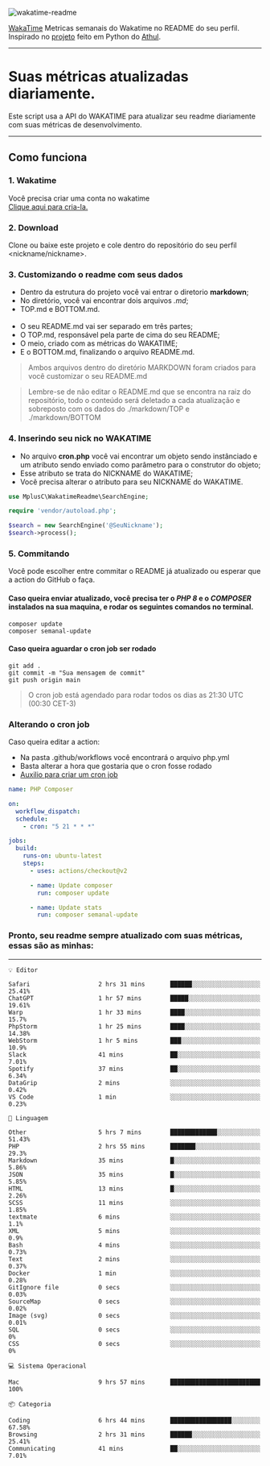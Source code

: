 ![wakatime-readme](https://socialify.git.ci/bymatheus/wakatime-readme/image?description=1&descriptionEditable=M%C3%A9tricas%20semanais%20do%20Wakatime%20no%20seu%20README%20de%20perfil.&font=KoHo&forks=1&language=1&owner=1&pattern=Signal&stargazers=1&theme=Dark)

[WakaTime](https://wakatime.com) Metricas semanais do Wakatime no README do seu perfil. <br>
Inspirado no [projeto](https://github.com/athul/waka-readme) feito em Python do [Athul](https://github.com/athul).
___

# Suas métricas atualizadas diariamente.
Este script usa a API do WAKATIME para atualizar seu readme diariamente com suas métricas de desenvolvimento.

___

## Como funciona

### 1. Wakatime
Você precisa criar uma conta no wakatime <br>
[Clique aqui para cria-la.](https://wakatime.com) 

### 2. Download
Clone ou baixe este projeto e cole dentro do repositório do seu perfil <nickname/nickname>.

### 3. Customizando o readme com seus dados
- Dentro da estrutura do projeto você vai entrar o diretorio **markdown**;  
- No diretório, você vai encontrar dois arquivos *.md*;
- TOP.md e BOTTOM.md.
<br><br>
- O seu README.md vai ser separado em três partes; 
- O TOP.md, responsável pela parte de cima do seu README;
- O meio, criado com as métricas do WAKATIME;
- E o BOTTOM.md, finalizando o arquivo README.md.<br>

> Ambos arquivos dentro do diretório MARKDOWN foram criados para você customizar o seu README.md

> Lembre-se de não editar o README.md que se encontra na raiz do repositório, todo o conteúdo será deletado a cada atualização e sobreposto com os dados do ./markdown/TOP e ./markdown/BOTTOM

### 4. Inserindo seu nick no WAKATIME
- No arquivo **cron.php** você vai encontrar um objeto sendo instânciado e um atributo sendo enviado como parâmetro para o construtor do objeto;
- Esse atributo se trata do NICKNAME do WAKATIME;
- Você precisa alterar o atributo para seu NICKNAME do WAKATIME.

```php
use MplusC\WakatimeReadme\SearchEngine;

require 'vendor/autoload.php';

$search = new SearchEngine('@SeuNickname');
$search->process();
```

### 5. Commitando
Você pode escolher entre commitar o README já atualizado ou esperar que a action do GitHub o faça. <br>

#### Caso queira enviar atualizado, você precisa ter o *PHP 8* e o *COMPOSER* instalados na sua maquina, e rodar os seguintes comandos no terminal.
```composer
composer update
composer semanal-update 
```

#### Caso queira aguardar o cron job ser rodado 
```git 
git add .
git commit -m "Sua mensagem de commit"
git push origin main
```

>O cron job está agendado para rodar todos os dias as 21:30 UTC (00:30 CET-3) 

### Alterando o cron job
Caso queira editar a action:

- Na pasta .github/workflows você encontrará o arquivo php.yml
- Basta alterar a hora que gostaria que o cron fosse rodado
- [Auxilio para criar um cron job](https://crontab.guru)

```yml
name: PHP Composer

on:
  workflow_dispatch:
  schedule:
    - cron: "5 21 * * *"

jobs:
  build:
    runs-on: ubuntu-latest
    steps:
      - uses: actions/checkout@v2

      - name: Update composer
        run: composer update

      - name: Update stats
        run: composer semanal-update
```

### Pronto, seu readme sempre atualizado com suas métricas, essas são as minhas:

___
```text
💡 Editor

Safari                   2 hrs 31 mins       ██████░░░░░░░░░░░░░░░░░░░     25.41%
ChatGPT                  1 hr 57 mins        █████░░░░░░░░░░░░░░░░░░░░     19.61%
Warp                     1 hr 33 mins        ████░░░░░░░░░░░░░░░░░░░░░      15.7%
PhpStorm                 1 hr 25 mins        ████░░░░░░░░░░░░░░░░░░░░░     14.38%
WebStorm                 1 hr 5 mins         ███░░░░░░░░░░░░░░░░░░░░░░      10.9%
Slack                    41 mins             ██░░░░░░░░░░░░░░░░░░░░░░░      7.01%
Spotify                  37 mins             ██░░░░░░░░░░░░░░░░░░░░░░░      6.34%
DataGrip                 2 mins              ░░░░░░░░░░░░░░░░░░░░░░░░░      0.42%
VS Code                  1 min               ░░░░░░░░░░░░░░░░░░░░░░░░░      0.23%
```
```text
💬 Linguagem

Other                    5 hrs 7 mins        █████████████░░░░░░░░░░░░     51.43%
PHP                      2 hrs 55 mins       ███████░░░░░░░░░░░░░░░░░░      29.3%
Markdown                 35 mins             █░░░░░░░░░░░░░░░░░░░░░░░░      5.86%
JSON                     35 mins             █░░░░░░░░░░░░░░░░░░░░░░░░      5.85%
HTML                     13 mins             █░░░░░░░░░░░░░░░░░░░░░░░░      2.26%
SCSS                     11 mins             ░░░░░░░░░░░░░░░░░░░░░░░░░      1.85%
textmate                 6 mins              ░░░░░░░░░░░░░░░░░░░░░░░░░       1.1%
XML                      5 mins              ░░░░░░░░░░░░░░░░░░░░░░░░░       0.9%
Bash                     4 mins              ░░░░░░░░░░░░░░░░░░░░░░░░░      0.73%
Text                     2 mins              ░░░░░░░░░░░░░░░░░░░░░░░░░      0.37%
Docker                   1 min               ░░░░░░░░░░░░░░░░░░░░░░░░░      0.28%
GitIgnore file           0 secs              ░░░░░░░░░░░░░░░░░░░░░░░░░      0.03%
SourceMap                0 secs              ░░░░░░░░░░░░░░░░░░░░░░░░░      0.02%
Image (svg)              0 secs              ░░░░░░░░░░░░░░░░░░░░░░░░░      0.01%
SQL                      0 secs              ░░░░░░░░░░░░░░░░░░░░░░░░░         0%
CSS                      0 secs              ░░░░░░░░░░░░░░░░░░░░░░░░░         0%
```
```text
💻 Sistema Operacional

Mac                      9 hrs 57 mins       █████████████████████████       100%
```
```text
📦 Categoria

Coding                   6 hrs 44 mins       █████████████████░░░░░░░░     67.58%
Browsing                 2 hrs 31 mins       ██████░░░░░░░░░░░░░░░░░░░     25.41%
Communicating            41 mins             ██░░░░░░░░░░░░░░░░░░░░░░░      7.01%
```
